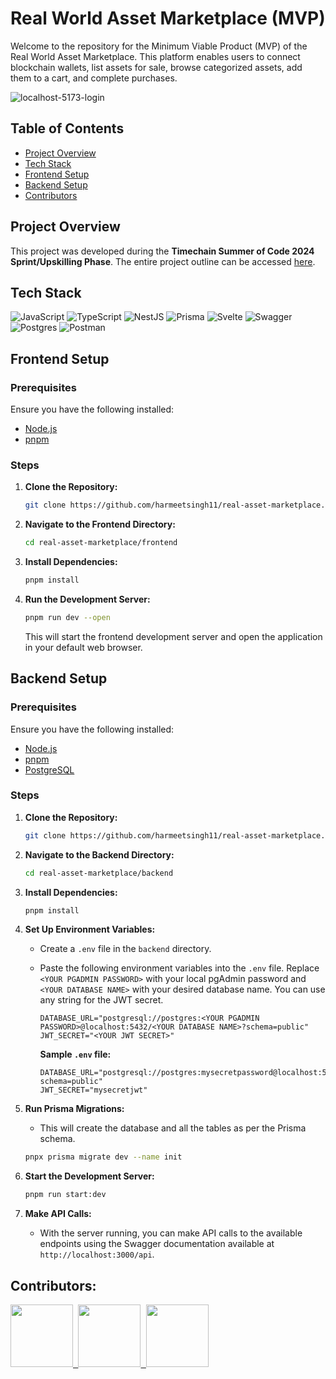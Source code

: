 # Real World Asset Marketplace (MVP)

Welcome to the repository for the Minimum Viable Product (MVP) of the Real World Asset Marketplace. This platform enables users to connect blockchain wallets, list assets for sale, browse categorized assets, add them to a cart, and complete purchases.

![localhost-5173-login](https://github.com/user-attachments/assets/b3e1effe-4605-43eb-91df-273b7aa8f4b6)


## Table of Contents
- [Project Overview](#project-overview)
- [Tech Stack](#tech-stack)
- [Frontend Setup](#frontend-setup)
- [Backend Setup](#backend-setup)
- [Contributors](#contributors)

## Project Overview

This project was developed during the **Timechain Summer of Code 2024 Sprint/Upskilling Phase**. The entire project outline can be accessed [here](https://drive.google.com/file/d/18JRwLiICyrvQhhDxngVKHinSzo8EqSMj/view?usp=sharing).

## Tech Stack
![JavaScript](https://img.shields.io/badge/javascript-%23323330.svg?style=for-the-badge&logo=javascript&logoColor=%23F7DF1E)
![TypeScript](https://img.shields.io/badge/typescript-%23007ACC.svg?style=for-the-badge&logo=typescript&logoColor=white)
![NestJS](https://img.shields.io/badge/nestjs-%23E0234E.svg?style=for-the-badge&logo=nestjs&logoColor=white)
![Prisma](https://img.shields.io/badge/Prisma-3982CE?style=for-the-badge&logo=Prisma&logoColor=white)
![Svelte](https://img.shields.io/badge/svelte-%23f1413d.svg?style=for-the-badge&logo=svelte&logoColor=white)
![Swagger](https://img.shields.io/badge/-Swagger-%23Clojure?style=for-the-badge&logo=swagger&logoColor=white)
![Postgres](https://img.shields.io/badge/postgres-%23316192.svg?style=for-the-badge&logo=postgresql&logoColor=white)
![Postman](https://img.shields.io/badge/Postman-FF6C37?style=for-the-badge&logo=postman&logoColor=white)

## Frontend Setup

### Prerequisites
Ensure you have the following installed:
- [Node.js](https://nodejs.org/)
- [pnpm](https://pnpm.io/)

### Steps

1. **Clone the Repository:**
   ```bash
   git clone https://github.com/harmeetsingh11/real-asset-marketplace.git
   ```

2. **Navigate to the Frontend Directory:**
   ```bash
   cd real-asset-marketplace/frontend
   ```

3. **Install Dependencies:**
   ```bash
   pnpm install
   ```

4. **Run the Development Server:**
   ```bash
   pnpm run dev --open
   ```

   This will start the frontend development server and open the application in your default web browser.


## Backend Setup

### Prerequisites
Ensure you have the following installed:
- [Node.js](https://nodejs.org/)
- [pnpm](https://pnpm.io/)
- [PostgreSQL](https://www.postgresql.org/)

### Steps

1. **Clone the Repository:**
   ```bash
   git clone https://github.com/harmeetsingh11/real-asset-marketplace.git
   ```

2. **Navigate to the Backend Directory:**
   ```bash
   cd real-asset-marketplace/backend
   ```

3. **Install Dependencies:**
   ```bash
   pnpm install
   ```

4. **Set Up Environment Variables:**
   - Create a `.env` file in the `backend` directory.
   - Paste the following environment variables into the `.env` file. Replace `<YOUR PGADMIN PASSWORD>` with your local pgAdmin password and `<YOUR DATABASE NAME>` with your desired database name. You can use any string for the JWT secret.

     ```
     DATABASE_URL="postgresql://postgres:<YOUR PGADMIN PASSWORD>@localhost:5432/<YOUR DATABASE NAME>?schema=public"
     JWT_SECRET="<YOUR JWT SECRET>"
     ```

     **Sample `.env` file:**

     ```
     DATABASE_URL="postgresql://postgres:mysecretpassword@localhost:5432/mydatabase?schema=public"
     JWT_SECRET="mysecretjwt"
     ```

5. **Run Prisma Migrations:**
   - This will create the database and all the tables as per the Prisma schema.
   ```bash
   pnpx prisma migrate dev --name init
   ```

6. **Start the Development Server:**
   ```bash
   pnpm run start:dev
   ```

7. **Make API Calls:**

   - With the server running, you can make API calls to the available endpoints using the Swagger documentation available at `http://localhost:3000/api`.


## Contributors:
<tr>
  <td align="center"><a href="https://github.com/harmeetsingh1)"><kbd><img src="https://avatars3.githubusercontent.com/harmeetsingh11?size=100" width="100px;" alt=""/>
  <td align="center"><a href="https://github.com/Praneesh-Sharma"><kbd><img src="https://avatars3.githubusercontent.com/Praneesh-Sharma?size=100" width="100px;" alt=""/>
  <td align="center"><a href="https://github.com/sudip2217"><kbd><img src="https://avatars3.githubusercontent.com/sudip2217?size=100" width="100px;" alt=""/>
</tr>
